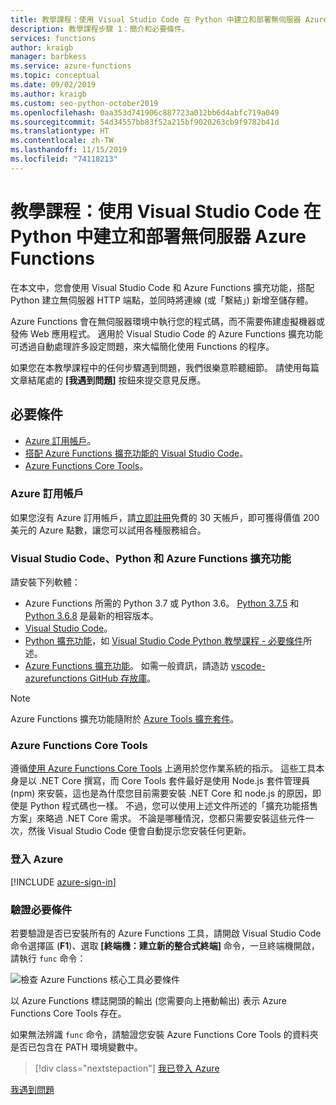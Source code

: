 ```yaml
---
title: 教學課程：使用 Visual Studio Code 在 Python 中建立和部署無伺服器 Azure Functions
description: 教學課程步驟 1：簡介和必要條件。
services: functions
author: kraigb
manager: barbkess
ms.service: azure-functions
ms.topic: conceptual
ms.date: 09/02/2019
ms.author: kraigb
ms.custom: seo-python-october2019
ms.openlocfilehash: 0aa353d741906c887723a012bb6d4abfc719a049
ms.sourcegitcommit: 54d34557bb83f52a215bf9020263cb9f9782b41d
ms.translationtype: HT
ms.contentlocale: zh-TW
ms.lasthandoff: 11/15/2019
ms.locfileid: "74118213"
---
```

# <a name="tutorial-create-and-deploy-serverless-azure-functions-in-python-with-visual-studio-code"></a>教學課程：使用 Visual Studio Code 在 Python 中建立和部署無伺服器 Azure Functions

在本文中，您會使用 Visual Studio Code 和 Azure Functions 擴充功能，搭配 Python 建立無伺服器 HTTP 端點，並同時將連線 (或「繫結」) 新增至儲存體。

Azure Functions 會在無伺服器環境中執行您的程式碼，而不需要佈建虛擬機器或發佈 Web 應用程式。 適用於 Visual Studio Code 的 Azure Functions 擴充功能可透過自動處理許多設定問題，來大幅簡化使用 Functions 的程序。

如果您在本教學課程中的任何步驟遇到問題，我們很樂意聆聽細節。 請使用每篇文章結尾處的 **[我遇到問題]** 按鈕來提交意見反應。

## <a name="prerequisites"></a>必要條件

- [Azure 訂用帳戶](#azure-subscription)。
- [搭配 Azure Functions 擴充功能的 Visual Studio Code](#visual-studio-code-python-and-the-azure-functions-extension)。
- [Azure Functions Core Tools](#azure-functions-core-tools)。

### <a name="azure-subscription"></a>Azure 訂用帳戶

如果您沒有 Azure 訂用帳戶，請[立即註冊](https://azure.microsoft.com/free/?utm_source=campaign&utm_campaign=vscode-tutorial-functions-extension&mktingSource=vscode-tutorial-functions-extension)免費的 30 天帳戶，即可獲得價值 200 美元的 Azure 點數，讓您可以試用各種服務組合。

### <a name="visual-studio-code-python-and-the-azure-functions-extension"></a>Visual Studio Code、Python 和 Azure Functions 擴充功能

請安裝下列軟體：

- Azure Functions 所需的 Python 3.7 或 Python 3.6。 [Python 3.7.5](https://www.python.org/downloads/release/python-375/) 和 [Python 3.6.8](https://www.python.org/downloads/release/python-368/) 是最新的相容版本。
- [Visual Studio Code](https://code.visualstudio.com/)。
- [Python 擴充功能](https://marketplace.visualstudio.com/items?itemName=ms-python.python)，如 [Visual Studio Code Python 教學課程 - 必要條件](https://code.visualstudio.com/docs/python/python-tutorial)所述。
- [Azure Functions 擴充功能](https://marketplace.visualstudio.com/items?itemName=ms-azuretools.vscode-azurefunctions)。 如需一般資訊，請造訪 [vscode-azurefunctions GitHub 存放庫](https://github.com/Microsoft/vscode-azurefunctions)。

> [!NOTE]
> Azure Functions 擴充功能隨附於 [Azure Tools 擴充套件](https://marketplace.visualstudio.com/items?itemName=ms-vscode.vscode-node-azure-pack)。

### <a name="azure-functions-core-tools"></a>Azure Functions Core Tools

遵循[使用 Azure Functions Core Tools](/azure/azure-functions/functions-run-local#v2) 上適用於您作業系統的指示。 這些工具本身是以 .NET Core 撰寫，而 Core Tools 套件最好是使用 Node.js 套件管理員 (npm) 來安裝，這也是為什麼您目前需要安裝 .NET Core 和 node.js 的原因，即使是 Python 程式碼也一樣。 不過，您可以使用上述文件所述的「擴充功能搭售方案」來略過 .NET Core 需求。 不論是哪種情況，您都只需要安裝這些元件一次，然後 Visual Studio Code 便會自動提示您安裝任何更新。

### <a name="sign-in-to-azure"></a>登入 Azure

[!INCLUDE [azure-sign-in](includes/azure-sign-in.md)]

### <a name="verify-prerequisites"></a>驗證必要條件

若要驗證是否已安裝所有的 Azure Functions 工具，請開啟 Visual Studio Code 命令選擇區 (**F1**)、選取 **[終端機：建立新的整合式終端]** 命令，一旦終端機開啟，請執行 `func` 命令：

![檢查 Azure Functions 核心工具必要條件](media/tutorial-vs-code-serverless-python/check-azure-functions-tools-prerequisites-in-visual-studio-code.png)

以 Azure Functions 標誌開頭的輸出 (您需要向上捲動輸出) 表示 Azure Functions Core Tools 存在。

如果無法辨識 `func` 命令，請驗證您安裝 Azure Functions Core Tools 的資料夾是否已包含在 PATH 環境變數中。

> [!div class="nextstepaction"]
> [我已登入 Azure](tutorial-vs-code-serverless-python-02.md)

[我遇到問題](https://www.research.net/r/PWZWZ52?tutorial=vscode-functions-python&step=01-verify-prerequisites)
